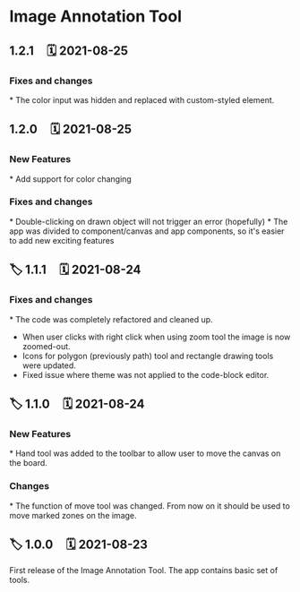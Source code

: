# Image Annotation Tool

## 1.2.1 &#8239;&#8239;&#8239;&#8239; 🗓 2021-08-25
### Fixes and changes
* The color input was hidden and replaced with custom-styled element.

## 1.2.0 &#8239;&#8239;&#8239;&#8239; 🗓 2021-08-25

### New Features
* Add support for color changing

### Fixes and changes
* Double-clicking on drawn object will not trigger an error (hopefully)
* The app was divided to component/canvas and app components, so it's easier to add new exciting features


## 🏷 1.1.1 &#8239;&#8239;&#8239;&#8239; 🗓 2021-08-24

### Fixes and changes
* The code was completely refactored and cleaned up.
* When user clicks with right click when using zoom tool the image is now zoomed-out.
* Icons for polygon (previously path) tool and rectangle drawing tools were updated.
* Fixed issue where theme was not applied to the code-block editor.

## 🏷 1.1.0 &#8239;&#8239;&#8239;&#8239; 🗓 2021-08-24

### New Features
* Hand tool was added to the toolbar to allow user to move the canvas on the board.
### Changes
* The function of move tool was changed. From now on it should be used to move marked zones on the image.

## 🏷 1.0.0 &#8239;&#8239;&#8239;&#8239; 🗓 2021-08-23
First release of the Image Annotation Tool. The app contains basic set of tools.

